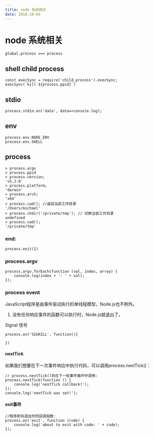 ```yaml
---
title: node 系统相关
date: 2018-10-04
---
```

# node 系统相关

    global.process === process 

## shell child process

    const execSync = require('child_process').execSync;	
    execSync(`kill ${process.ppid}`)

## stdio

    process.stdin.on('data', data=>console.log);


## env

    process.env.NODE_ENV
    process.env.SHELL

## process

    > process.argv
    > process.ppid
    > process.version;
    'v5.2.0'
    > process.platform;
    'darwin'
    > process.arch;
    'x64'
    > process.cwd(); //返回当前工作目录
    '/Users/michael'
    > process.chdir('/private/tmp'); // 切换当前工作目录
    undefined
    > process.cwd();
    '/private/tmp'

### end:

    process.exit(1)

### process.argv

    process.argv.forEach(function (val, index, array) {
        console.log(index + ': ' + val);
    });


### process event
JavaScript程序是由事件驱动执行的单线程模型，Node.js也不例外。
1. 没有任何响应事件的函数可以执行时，Node.js就退出了。

Signal 信号

    process.on('SIGKILL', function(){

    })

#### nextTick
如果我们想要在下一次事件响应中执行代码，可以调用process.nextTick()：

    // process.nextTick()将在下一轮事件循环中调用:
    process.nextTick(function () {
        console.log('nextTick callback!');
    });
    console.log('nextTick was set!');

#### exit事件
    //程序即将退出时的回调函数:
    process.on('exit', function (code) {
        console.log('about to exit with code: ' + code);
    });